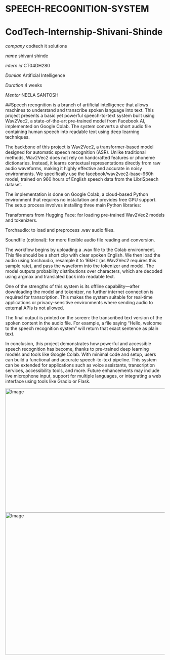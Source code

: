 # SPEECH-RECOGNITION-SYSTEM
# CodTech-Internship-Shivani-Shinde

*company* codtech  it solutions

*name* shivani shinde

*intern id* CT04DH280

*Domian*   Artificial Intelligence

*Duration* 4 weeks

*Mentor*  NEELA SANTOSH


##Speech recognition is a branch of artificial intelligence that allows machines to understand and transcribe spoken language into text. This project presents a basic yet powerful speech-to-text system built using Wav2Vec2, a state-of-the-art pre-trained model from Facebook AI, implemented on Google Colab. The system converts a short audio file containing human speech into readable text using deep learning techniques.

The backbone of this project is Wav2Vec2, a transformer-based model designed for automatic speech recognition (ASR). Unlike traditional methods, Wav2Vec2 does not rely on handcrafted features or phoneme dictionaries. Instead, it learns contextual representations directly from raw audio waveforms, making it highly effective and accurate in noisy environments. We specifically use the facebook/wav2vec2-base-960h model, trained on 960 hours of English speech data from the LibriSpeech dataset.

The implementation is done on Google Colab, a cloud-based Python environment that requires no installation and provides free GPU support. The setup process involves installing three main Python libraries:

Transformers from Hugging Face: for loading pre-trained Wav2Vec2 models and tokenizers.

Torchaudio: to load and preprocess .wav audio files.

Soundfile (optional): for more flexible audio file reading and conversion.

The workflow begins by uploading a .wav file to the Colab environment. This file should be a short clip with clear spoken English. We then load the audio using torchaudio, resample it to 16kHz (as Wav2Vec2 requires this sample rate), and pass the waveform into the tokenizer and model. The model outputs probability distributions over characters, which are decoded using argmax and translated back into readable text.

One of the strengths of this system is its offline capability—after downloading the model and tokenizer, no further internet connection is required for transcription. This makes the system suitable for real-time applications or privacy-sensitive environments where sending audio to external APIs is not allowed.

The final output is printed on the screen: the transcribed text version of the spoken content in the audio file. For example, a file saying “Hello, welcome to the speech recognition system” will return that exact sentence as plain text.

In conclusion, this project demonstrates how powerful and accessible speech recognition has become, thanks to pre-trained deep learning models and tools like Google Colab. With minimal code and setup, users can build a functional and accurate speech-to-text pipeline. This system can be extended for applications such as voice assistants, transcription services, accessibility tools, and more. Future enhancements may include live microphone input, support for multiple languages, or integrating a web interface using tools like Gradio or Flask.

<img width="1217" height="392" alt="Image" src="https://github.com/user-attachments/assets/f5a380d8-93be-4fdf-80c6-df1e1b4dc353" />
<img width="816" height="450" alt="Image" src="https://github.com/user-attachments/assets/9568cd70-73a0-4690-a5fe-6033075e6133" />
